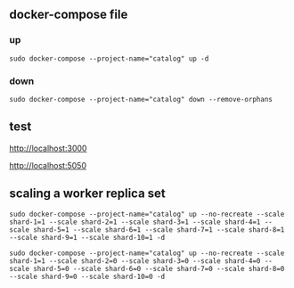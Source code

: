## docker-compose file
### up
`sudo docker-compose --project-name="catalog" up -d`

### down
`sudo docker-compose --project-name="catalog" down --remove-orphans`

## test
[http://localhost:3000](http://localhost:3000)

[http://localhost:5050](http://localhost:5050)

## scaling a worker replica set
`sudo docker-compose --project-name="catalog" up --no-recreate --scale shard-1=1 --scale shard-2=1 --scale shard-3=1 --scale shard-4=1 --scale shard-5=1 --scale shard-6=1 --scale shard-7=1 --scale shard-8=1 --scale shard-9=1 --scale shard-10=1 -d`

`sudo docker-compose --project-name="catalog" up --no-recreate --scale shard-1=1 --scale shard-2=0 --scale shard-3=0 --scale shard-4=0 --scale shard-5=0 --scale shard-6=0 --scale shard-7=0 --scale shard-8=0 --scale shard-9=0 --scale shard-10=0 -d`